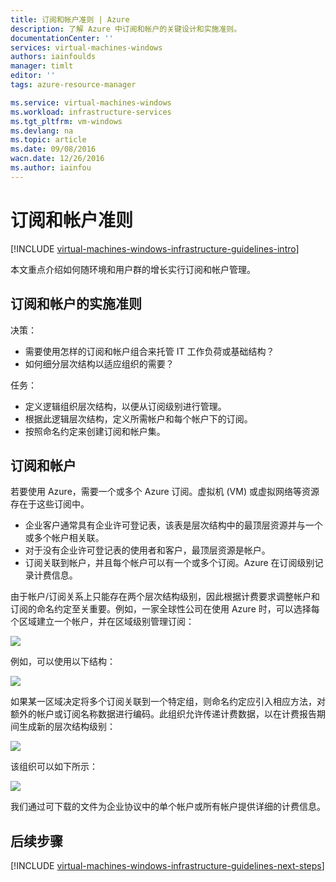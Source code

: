 ```yaml
---
title: 订阅和帐户准则 | Azure
description: 了解 Azure 中订阅和帐户的关键设计和实施准则。
documentationCenter: ''
services: virtual-machines-windows
authors: iainfoulds
manager: timlt
editor: ''
tags: azure-resource-manager

ms.service: virtual-machines-windows
ms.workload: infrastructure-services
ms.tgt_pltfrm: vm-windows
ms.devlang: na
ms.topic: article
ms.date: 09/08/2016
wacn.date: 12/26/2016
ms.author: iainfou
---
```


# 订阅和帐户准则

[!INCLUDE [virtual-machines-windows-infrastructure-guidelines-intro](../../includes/virtual-machines-windows-infrastructure-guidelines-intro.md)]

本文重点介绍如何随环境和用户群的增长实行订阅和帐户管理。

## 订阅和帐户的实施准则

决策：

- 需要使用怎样的订阅和帐户组合来托管 IT 工作负荷或基础结构？
- 如何细分层次结构以适应组织的需要？

任务：

- 定义逻辑组织层次结构，以便从订阅级别进行管理。
- 根据此逻辑层次结构，定义所需帐户和每个帐户下的订阅。
- 按照命名约定来创建订阅和帐户集。

## 订阅和帐户

若要使用 Azure，需要一个或多个 Azure 订阅。虚拟机 (VM) 或虚拟网络等资源存在于这些订阅中。

- 企业客户通常具有企业许可登记表，该表是层次结构中的最顶层资源并与一个或多个帐户相关联。
- 对于没有企业许可登记表的使用者和客户，最顶层资源是帐户。
- 订阅关联到帐户，并且每个帐户可以有一个或多个订阅。Azure 在订阅级别记录计费信息。

由于帐户/订阅关系上只能存在两个层次结构级别，因此根据计费要求调整帐户和订阅的命名约定至关重要。例如，一家全球性公司在使用 Azure 时，可以选择每个区域建立一个帐户，并在区域级别管理订阅：

![](./media/virtual-machines-common-infrastructure-service-guidelines/sub01.png)

例如，可以使用以下结构：

![](./media/virtual-machines-common-infrastructure-service-guidelines/sub02.png)  

如果某一区域决定将多个订阅关联到一个特定组，则命名约定应引入相应方法，对额外的帐户或订阅名称数据进行编码。此组织允许传递计费数据，以在计费报告期间生成新的层次结构级别：

![](./media/virtual-machines-common-infrastructure-service-guidelines/sub03.png)  

该组织可以如下所示：

![](./media/virtual-machines-common-infrastructure-service-guidelines/sub04.png)  

我们通过可下载的文件为企业协议中的单个帐户或所有帐户提供详细的计费信息。

## <a name="next-steps"></a>后续步骤

[!INCLUDE [virtual-machines-windows-infrastructure-guidelines-next-steps](../../includes/virtual-machines-windows-infrastructure-guidelines-next-steps.md)]

<!---HONumber=Mooncake_Quality_Review_1215_2016-->